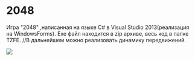2048
===========
Игра "2048" ,написанная на языке C# в Visual Studio 2013(реализация на WindowsForms).
Exe файл находится в zip архиве,
весь код в папке TZFE. //В дальнейшем можно реализовать динамику передвижений.
<p> <img src =http://cs616523.vk.me/v616523098/15842/sYkrFEU6neI.jpg> </p>
